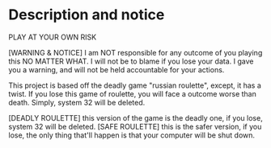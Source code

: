 # Description and notice

PLAY AT YOUR OWN RISK

[WARNING & NOTICE] I am NOT responsible for any outcome of you playing this NO MATTER WHAT. I will not be to blame if you lose your data. I gave you a warning, and will not be held accountable for your actions.

This project is based off the deadly game "russian roulette", except, it has a twist. If you lose this game of roulette, you will face a outcome worse than death. Simply, system 32 will be deleted.

[DEADLY ROULETTE] this version of the game is the deadly one, if you lose, system 32 will be deleted. 
[SAFE ROULETTE] this is the safer version, if you lose, the only thing that'll happen is that your computer will be shut down. 
